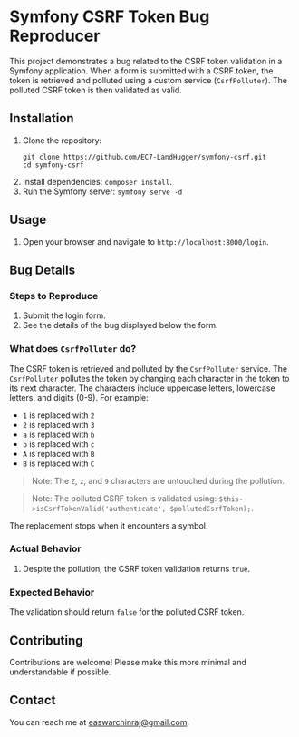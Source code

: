 
# Symfony CSRF Token Bug Reproducer

This project demonstrates a bug related to the CSRF token validation in a Symfony application. When a form is submitted with a CSRF token, the token is retrieved and polluted using a custom service (`CsrfPolluter`). The polluted CSRF token is then validated as valid.

## Installation

1. Clone the repository:
   ```
   git clone https://github.com/EC7-LandHugger/symfony-csrf.git
   cd symfony-csrf
   ```
2. Install dependencies: `composer install`.
3. Run the Symfony server: `symfony serve -d`

## Usage

1. Open your browser and navigate to `http://localhost:8000/login`.

## Bug Details

### Steps to Reproduce

1. Submit the login form.
2. See the details of the bug displayed below the form.

### What does `CsrfPolluter` do?

The CSRF token is retrieved and polluted by the `CsrfPolluter` service. The `CsrfPolluter` pollutes the token by changing each character in the token to its next character. The characters include uppercase letters, lowercase letters, and digits (0-9). For example:
   - `1` is replaced with `2`
   - `2` is replaced with `3`
   - `a` is replaced with `b`
   - `b` is replaced with `c`
   - `A` is replaced with `B`
   - `B` is replaced with `C`

> Note: The `Z`, `z`, and `9` characters are untouched during the pollution.

> Note: The polluted CSRF token is validated using: `$this->isCsrfTokenValid('authenticate', $pollutedCsrfToken);`.

The replacement stops when it encounters a symbol.

### Actual Behavior

1. Despite the pollution, the CSRF token validation returns `true`.

### Expected Behavior

The validation should return `false` for the polluted CSRF token.

## Contributing

Contributions are welcome! Please make this more minimal and understandable if possible.

## Contact

You can reach me at easwarchinraj@gmail.com.
